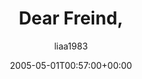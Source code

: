 ---
title: 'Dear Freind,'
posts: 1
hash: 't432'
author: 'liaa1983'
date: 2005-05-01T00:57:00+00:00
sources:
  - http://forums.tokipona.org/viewtopic.php%3Ft=432.html
---
